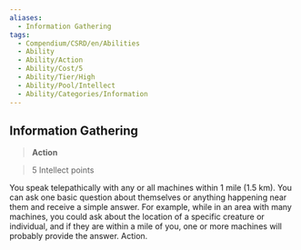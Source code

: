 ```yaml
---
aliases:
  - Information Gathering
tags:
  - Compendium/CSRD/en/Abilities
  - Ability
  - Ability/Action
  - Ability/Cost/5
  - Ability/Tier/High
  - Ability/Pool/Intellect
  - Ability/Categories/Information
---
```

  
    
## Information Gathering    
>**Action**    
>5 Intellect points  
    
You speak telepathically with any or all machines within 1 mile (1.5 km). You can ask one basic question about themselves or anything happening near them and receive a simple answer. For example, while in an area with many machines, you could ask about the location of a specific creature or individual, and if they are within a mile of you, one or more machines will probably provide the answer. Action.